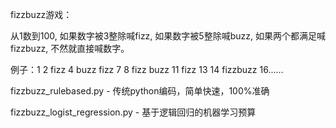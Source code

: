 fizzbuzz游戏：

从1数到100, 如果数字被3整除喊fizz, 如果数字被5整除喊buzz, 如果两个都满足喊fizzbuzz, 不然就直接喊数字。

例子：1 2 fizz 4 buzz fizz 7 8 fizz buzz 11 fizz 13 14 fizzbuzz 16......

fizzbuzz_rulebased.py - 传统python编码，简单快速，100%准确

fizzbuzz_logist_regression.py - 基于逻辑回归的机器学习预算
